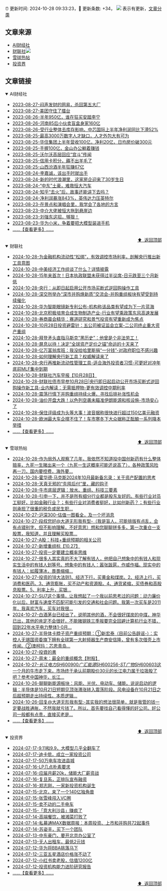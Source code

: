 ##

:alarm_clock: 更新时间: 2024-10-28 09:33:23，:rocket: 更新条数: +34， ![](/assets/dot.png) 表示有更新，[文章分类](/TAGS.md)

## 文章来源

- [AI财经社](#ai财经社)  
- [财联社](#财联社)![](/assets/dot.png)   
- [雪球热帖](#雪球热帖)  
- [投资界](#投资界)  

## 文章链接

<details open>
<summary id="ai财经社">
 AI财经社
</summary>


- [2023-08-27-闷声发财的网易，杀回第五大厂](https://www.aicaijing.com.cn/article/18610)  
- [2023-08-27-美团守住了擂台](https://www.aicaijing.com.cn/article/18611)  
- [2023-08-26-半年950亿，谁在狂买安踏李宁](https://www.aicaijing.com.cn/article/18607)  
- [2023-08-26-河南85后小伙卖盲盒身家160亿](https://www.aicaijing.com.cn/article/18608)  
- [2023-08-26-受行业整体去库存影响，中芯国际上半年净利润同比下滑52%](https://www.aicaijing.com.cn/article/18609)  
- [2023-08-25-最高3000万数字人才缺口，人才外包大有可为](https://www.aicaijing.com.cn/article/18601)  
- [2023-08-25-华住集团上半年营收100亿，净利20亿，日均房价破300元](https://www.aicaijing.com.cn/article/18602)  
- [2023-08-25-手握100亿，金山办公躺着赚钱](https://www.aicaijing.com.cn/article/18603)  
- [2023-08-25-沃尔沃高层回应“宫斗”传闻](https://www.aicaijing.com.cn/article/18604)  
- [2023-08-25-信用卡积分，薅不出羊毛了](https://www.aicaijing.com.cn/article/18605)  
- [2023-08-25-山西汾酒半年狂赚67亿](https://www.aicaijing.com.cn/article/18606)  
- [2023-08-24-李嘉诚，该出手时就出手](https://www.aicaijing.com.cn/article/18596)  
- [2023-08-24-新的时代浪潮里，这家房企迎来了30岁生日](https://www.aicaijing.com.cn/article/18597)  
- [2023-08-24-“中东”土豪，难救恒大汽车](https://www.aicaijing.com.cn/article/18598)  
- [2023-08-24-知乎“去火”后，故事还能讲下去吗？](https://www.aicaijing.com.cn/article/18599)  
- [2023-08-24-净利润暴涨843%，英伟达力压英特尔](https://www.aicaijing.com.cn/article/18600)  
- [2023-08-23-在景点和演唱会里，我学会了各地的方言](https://www.aicaijing.com.cn/article/18591)  
- [2023-08-23-中介大佬被恒大拖到悬崖边](https://www.aicaijing.com.cn/article/18592)  
- [2023-08-23-刘强东这招，够狠！](https://www.aicaijing.com.cn/article/18593)  
- [2023-08-23-华为小米，争着要把大模型装进手机](https://www.aicaijing.com.cn/article/18594)  
- [......【查看更多】......](/details/AI财经社.md)

<div align="right"><a href="#文章来源">⬆ &nbsp;返回顶部</a></div>
</details>

<details open>
<summary id="财联社">
 财联社
</summary>


- [2024-10-28-为金融机构流动性“松绑”，有效调控市场利率，剖解央行推出新工具意图](https://www.cls.cn/detail/1839154)  
- [2024-10-28-中美经济工作组谈了什么？详情披露](https://www.cls.cn/detail/1839139)  
- [2024-10-28-15年来首次！日本执政联盟未获得过半议席-日元跌至三个月新低](https://www.cls.cn/detail/1838958)  
- [2024-10-28-央行：从即日起启用公开市场买断式逆回购操作工具](https://www.cls.cn/detail/1838965)  
- [2024-10-28-深交所举办“深市并购焕新质”交流会-并购重组板块有望受到持续催化](https://www.cls.cn/detail/1838933)  
- [2024-10-28-华为智能眼镜新专利公布-机构称该品类有望成为下一片蓝海](https://www.cls.cn/detail/1838936)  
- [2024-10-28-北京积极培育合成生物制造产业-行业有望乘政策东风高速发展](https://www.cls.cn/detail/1838943)  
- [2024-10-28-券商晨会精华：赛道研究和景气投资有望重新成为焦点](https://www.cls.cn/detail/1838969)  
- [2024-10-28-10月28日投资避雷针：五公司被证监会立案-二公司终止重大资产重组](https://www.cls.cn/detail/1838976)  
- [2024-10-28-拜登矛头直指马斯克“黑历史”：他曾是个非法劳工！](https://www.cls.cn/detail/1838967)  
- [2024-10-28-屏息以待！决定“全球资产定价之锚”命运的十天来了](https://www.cls.cn/detail/1838993)  
- [2024-10-28-亿万富翁库班：我没给哈里斯捐“一分钱”-对政府职位不感兴趣](https://www.cls.cn/detail/1838980)  
- [2024-10-28-如何理解央行新工具？权威解读来了](https://www.cls.cn/detail/1839022)  
- [2024-10-28-央行再推新流动性管理工具-适合海外投资者习惯-可更好对冲年底前MLF集中到期](https://www.cls.cn/detail/1839076)  
- [2024-10-28-财联社汽车早报【10月28日】](https://www.cls.cn/detail/1838995)  
- [2024-10-28-财联社债市早参10月28日|央行即日起启动公开市场买断式逆回购操作新工具-业内解读：无需抵押物-更有效调控中期利率](https://www.cls.cn/detail/1838985)  
- [2024-10-28-震荡行情下并购重组持续火爆，寻找后排补涨性机会](https://www.cls.cn/detail/1839051)  
- [2024-10-28-油价开盘大跌！以色列空袭未瞄准伊朗能源和核设施-市场安心了](https://www.cls.cn/detail/1839081)  
- [2024-10-28-保住评级成为头等大事！波音据称很快进行超过150亿美元融资](https://www.cls.cn/detail/1839142)  
- [2024-10-28-欧洲最大车企撑不住了！车市寒冬下大众据称正酝酿一系列降本举措](https://www.cls.cn/detail/1839174)  
- [......【查看更多】......](/details/财联社.md)

<div align="right"><a href="#文章来源">⬆ &nbsp;返回顶部</a></div>
</details>

<details open>
<summary id="雪球热帖">
 雪球热帖
</summary>


- [2024-10-28-作为局外人观察了几年，我依然不知道投中国创新药有什么整体赔率，九死一生赌出来一个（九死一生这概率可能还说高了），各种政策风险再一刀，国内要控费，海外要...](https://xueqiu.com/1965894836/309860698)  
- [2024-10-28-霍华德·马克斯2024年10月最新备忘录：关于资产配置的思考](https://xueqiu.com/9756858943/309839803)  
- [2024-10-28-天真无邪的“先囤后付”里，藏的钩子](https://xueqiu.com/9598793634/309803299)  
- [2024-10-28-牛市底层逻辑：放水、重组、科技三要素](https://xueqiu.com/8673785171/309860185)  
- [2024-10-28-引申一下，并不是所有细分行业都是股东友好的。有些行业对员工挺好，比如金融行业？；有些行业对消费者挺好，比如创新药？；有些行业则承担了很重的税负或民生职...](https://xueqiu.com/1965894836/309865421)  
- [2024-10-27-沪深300-估值一图看全，及一个坏消息](https://xueqiu.com/3559889031/309790123)  
- [2024-10-27-段叔您好@大道无形我有型-（我是盲人，可能排版有点乱，会有点错别字，但不影响理解，不好意思）想和您聊聊拼多多，第一次重仓一支股票，我知道，并且理解买股票...](https://xueqiu.com/6068200166/309776672)  
- [2024-10-27-A股：科技+重组预期的相关公司](https://xueqiu.com/2340613631/309768267)  
- [2024-10-27-新增重组标【10.27】](https://xueqiu.com/6242840982/309767142)  
- [2024-10-27-投资一定要建立概率思维](https://xueqiu.com/6146592061/309738478)  
- [2024-10-27-很多人其实真的不大了解有钱人，他把自己想象中的有钱人和现实生活中的有钱人划等号。想象中的有钱人：嚣张跋扈，作威作福。现实中的有钱人：如履薄冰，畏畏缩缩...](https://xueqiu.com/6876843497/309744160)  
- [2024-10-27-投资的18大法则1、经济下行，买黄金和煤炭。2、经济上行，买消费和医药。3、通货膨胀，买不动产和资源股。4、通货紧缩，买债券和高股息股票。5、利率上升，买银...](https://xueqiu.com/3177835719/309728115)  
- [2024-10-27-SU7这个事情，让我想起了一个我以前思考过的问题：动力廉价化以后，财富与速度不匹配可能引发的交通和社会问题。我第一次买车是2011年，我喜欢汽车，买车对我很...](https://xueqiu.com/6876843497/309727373)  
- [2024-10-27-白酒茅台已经出了，说明其他的酒，不会很好煤炭的中煤，神华已出，其他的肯定不会很好，不能赌钢铁三季报要完全回避计算机行业不错，回到22年水平电力整体1-0月...](https://xueqiu.com/8790885129/309735192)  
- [2024-10-27-半导体卡脖子资产重组预期：①新宏泰（目前公告辟谣-）：实控人无锡国资委旗下拥有全球第一大射频器生产商安信隆，曾有多次借壳上市传闻。②澳柯玛：芯恩青岛...](https://xueqiu.com/5849638862/309746159)  
- [2024-10-27-投資的書](https://xueqiu.com/4138302318/309769845)  
- [2024-10-27-周末：最全的重组概念【附股】](https://xueqiu.com/8218476942/309782465)  
- [2024-10-27-$长江电力SH600900$$广汇能源SH600256$-$ST广物SH600603$这一个月的牛市走下来，市场终于承认前期股价30元的长江电力属于垃圾股了吧？参考中国神华，长江...](https://xueqiu.com/6135743789/309777347)  
- [2024-10-26-聊聊新能源板块：风能、光伏、电动车、储能。说说启动的逻辑：半导体是10月21日短期见顶涨滞涨转入震荡阶段。风电设备在10月21日之后超预期走出持续性。本质逻辑...](https://xueqiu.com/7860276567/309673898)  
- [2024-10-26-回复@大道无形我有型:-其实我的想法很简单，就是我管的钱一定要战胜通胀，不然我就亏钱了。所以，首先要找自己看得懂的好公司。好公司一般都有点贵，直接买老是...](https://xueqiu.com/1247347556/309683094)  
- [......【查看更多】......](/details/雪球热帖.md)

<div align="right"><a href="#文章来源">⬆ &nbsp;返回顶部</a></div>
</details>

<details open>
<summary id="投资界">
 投资界
</summary>


- [2024-07-17-9.11和9.9，大模型几乎全翻车了](https://posts.careerengine.us/p/6697778c44726b29bffa3a09)  
- [2024-07-17-迪卡侬，成立一家投资公司](https://posts.careerengine.us/p/6697778c44726b29bffa3a01)  
- [2024-07-17-50万电车攻进县城](https://posts.careerengine.us/p/6697779c831e1d29eea44253)  
- [2024-07-16-LP几点朴素要求](https://posts.careerengine.us/p/669636a8720ed522248054dc)  
- [2024-07-16-应届月薪20k，储能大厂薪资战](https://posts.careerengine.us/p/669636a8720ed522248054d4)  
- [2024-07-16-复旦系，正排队宣布融资](https://posts.careerengine.us/p/66963699cb38e136a496986c)  
- [2024-07-16-郑志刚，一家新投资机构诞生](https://posts.careerengine.us/p/66963699cb38e136a4969874)  
- [2024-07-15-北京，来了一个140亿独角兽](https://posts.careerengine.us/p/6694db59a0c3ac562b61f9af)  
- [2024-07-15-张雪峰闯入VC圈](https://posts.careerengine.us/p/6694db59a0c3ac562b61f9b7)  
- [2024-07-15-卖不动的二手电车](https://posts.careerengine.us/p/6694db6836b2f1565d9b541a)  
- [2024-07-15-「意大利沙县」赚疯了](https://posts.careerengine.us/p/6694db6836b2f1565d9b5422)  
- [2024-07-14-高端餐饮，被湘菜打败了](https://posts.careerengine.us/p/6693862333c6e710d0bf9dc4)  
- [2024-07-14-私募通MAX数据周报：本周投资、上市和并购共72起事件](https://posts.careerengine.us/p/6693862333c6e710d0bf9dcc)  
- [2024-07-14-苏姿丰，买下一个团队](https://posts.careerengine.us/p/6693861481427510b2b9c123)  
- [2024-07-13-中东豪门，要开北京办公室了](https://posts.careerengine.us/p/66922794a876f80d113b51fe)  
- [2024-07-13-无人出租车，最低2元钱](https://posts.careerengine.us/p/669227b82202ae0dfac5d713)  
- [2024-07-12-华为将BBA挑落马下](https://posts.careerengine.us/p/6690a6c68082df14ead7eaac)  
- [2024-07-12-三亚五星酒店价格涨不动了](https://posts.careerengine.us/p/6690a6c68082df14ead7eaa4)  
- [2024-07-12-小红书卖老股，估值1200亿](https://posts.careerengine.us/p/6690a6b756b00014bcc00e8f)  
- [2024-07-12-投资机构能力进阶研究报告](https://posts.careerengine.us/p/6690a6b756b00014bcc00e87)  
- [......【查看更多】......](/details/投资界.md)

<div align="right"><a href="#文章来源">⬆ &nbsp;返回顶部</a></div>
</details>
